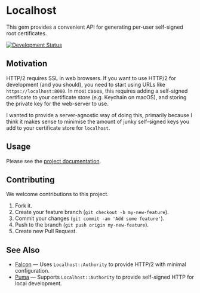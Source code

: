 # Localhost

This gem provides a convenient API for generating per-user self-signed root certificates.

[![Development Status](https://github.com/socketry/localhost/workflows/Test/badge.svg)](https://github.com/socketry/localhost/actions?workflow=Test)

## Motivation

HTTP/2 requires SSL in web browsers. If you want to use HTTP/2 for development (and you should), you need to start using URLs like `https://localhost:8080`. In most cases, this requires adding a self-signed certificate to your certificate store (e.g. Keychain on macOS), and storing the private key for the web-server to use.

I wanted to provide a server-agnostic way of doing this, primarily because I think it makes sense to minimise the amount of junky self-signed keys you add to your certificate store for `localhost`.

## Usage

Please see the [project documentation](https://socketry.github.io/localhost/).

## Contributing

We welcome contributions to this project.

1.  Fork it.
2.  Create your feature branch (`git checkout -b my-new-feature`).
3.  Commit your changes (`git commit -am 'Add some feature'`).
4.  Push to the branch (`git push origin my-new-feature`).
5.  Create new Pull Request.

## See Also

  - [Falcon](https://github.com/socketry/falcon) — Uses `Localhost::Authority` to provide HTTP/2 with minimal configuration.
  - [Puma](https://github.com/puma/puma) — Supports `Localhost::Authority` to provide self-signed HTTP for local development.
